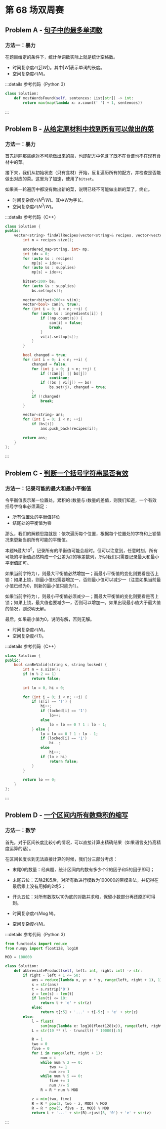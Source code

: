 # 第 68 场双周赛

## Problem A - [句子中的最多单词数](https://leetcode.cn/problems/maximum-number-of-words-found-in-sentences/)

### 方法一：暴力

在题目给定的条件下，统计单词数实际上就是统计空格数。

- 时间复杂度$\mathcal{O}(\sum|W|)$。其中$|W|$表示单词的长度。
- 空间复杂度$\mathcal{O}(N)$。

:::details 参考代码（Python 3）

```python
class Solution:
    def mostWordsFound(self, sentences: List[str]) -> int:
        return max(map(lambda x: x.count(' ') + 1, sentences))
```

:::


## Problem B - [从给定原材料中找到所有可以做出的菜](https://leetcode.cn/problems/find-all-possible-recipes-from-given-supplies/)

### 方法一：暴力

首先排除那些绝对不可能做出来的菜，也即配方中包含了既不在食谱也不在现有食材中的菜。

接下来，我们从初始状态（只有食材）开始，反复遍历所有的配方，并检查是否能做出对应的菜。这里为了加速，使用了`bitset`。

如果某一轮遍历中都没有做出新的菜，说明已经不可能做出新的菜了，终止。

- 时间复杂度$\mathcal{O}(N^3/W)$。其中$W$为字长。
- 空间复杂度$\mathcal{O}(N^3/W)$。

:::details 参考代码（C++）

```cpp
class Solution {
public:
    vector<string> findAllRecipes(vector<string>& recipes, vector<vector<string>>& ingredients, vector<string>& supplies) {
        int n = recipes.size();
        
        unordered_map<string, int> mp;
        int idx = 0;
        for (auto &s : recipes)
            mp[s] = idx++;
        for (auto &s : supplies)
            mp[s] = idx++;
        
        bitset<200> bs;
        for (auto &s : supplies)
            bs.set(mp[s]);
        
        vector<bitset<200>> vi(n);
        vector<bool> can(n, true);
        for (int i = 0; i < n; ++i) {
            for (auto &s : ingredients[i]) {
                if (!mp.count(s)) {
                    can[i] = false;
                    break;
                }
                vi[i].set(mp[s]);
            }
        }
        
        bool changed = true;
        for (int i = 0; i < n; ++i) {
            changed = false;
            for (int j = 0; j < n; ++j) {
                if (!can[j] || bs[j])
                    continue;
                if ((bs | vi[j]) == bs)
                    bs.set(j), changed = true;
            }
            if (!changed)
                break;
        }
        
        vector<string> ans;
        for (int i = 0; i < n; ++i)
            if (bs[i])
                ans.push_back(recipes[i]);
        
        return ans;
    }
};
```

:::

## Problem C - [判断一个括号字符串是否有效](https://leetcode.cn/problems/check-if-a-parentheses-string-can-be-valid/)

### 方法一：记录可能的最大和最小平衡值

令平衡值表示某一位置处，累积的`(`数量与`)`数量的差值，则我们知道，一个有效括号字符串必须满足：

- 所有位置处的平衡值非负
- 结尾处的平衡值为零

那么，我们的解题思路就是：依次遍历每个位置，根据每个位置处的字符和上锁情况来更新当前所有可能的平衡值。

本题$N$最大$10^5$，记录所有的平衡值可能会超时。但可以注意到，任意时刻，所有可能的平衡值必然构成一个公差为$2$的等差数列，所以我们只需要记录最大和最小平衡值即可。

如果当前字符为`(`，则最大平衡值必然增加一；而最小平衡值的变化则要看是否上锁：如果上锁，则最小值也需要增加一，否则最小值可以减少一（注意如果当前最小值已经为$0$，则新的最小值只能为$1$）。

如果当前字符为`)`，则最小平衡值必须减少一；而最大平衡值的变化则要看是否上锁；如果上锁，最大值也要减少一，否则可以增加一。如果出现最小值大于最大值的情况，则说明无解。

最后，如果最小值为$0$，说明有解，否则无解。

- 时间复杂度$\mathcal{O}(N)$。
- 空间复杂度$\mathcal{O}(1)$。

:::details 参考代码（C++）

```cpp
class Solution {
public:
    bool canBeValid(string s, string locked) {
        int n = s.size();
        if (n % 2 == 1)
            return false;
        
        int lo = 0, hi = 0;
        
        for (int i = 0; i < n; ++i) {            
            if (s[i] == '(') { 
                hi++;
                if (locked[i] == '1')
                    lo++;
                else
                    lo = lo == 0 ? 1 : lo - 1;
            } else {
                lo = lo == 0 ? 1 : lo - 1;
                if (locked[i] == '1')
                    hi--;
                else
                    hi++;
                if (lo > hi)
                    return false;
            }
        }
        
        return lo == 0;
    }
};
```

:::

## Problem D - [一个区间内所有数乘积的缩写](https://leetcode.cn/problems/abbreviating-the-product-of-a-range/)

### 方法一：数学

首先，对于区间长度比较小的情况，可以直接计算出精确结果（如果语言支持高精度运算的话）。

在区间长度长到无法直接计算的时候，我们分三部分考虑：

- 末尾$0$的数量：经典题，统计区间内的数有多少个$2$的因子和$5$的因子即可；
- 末尾五位：去除$2$和$5$后，对所有数进行模数为$100000$的带模乘法，并记得在最后乘上没有用掉的$2$或$5$；
- 开头五位：对所有数取以$10$为底的对数并求和，保留小数部分再还原即可得到。

- 时间复杂度$\mathcal{O}(N\log N)$。
- 空间复杂度$\mathcal{O}(N)$。

:::details 参考代码（Python 3）

```python
from functools import reduce
from numpy import float128, log10

MOD = 100000

class Solution:
    def abbreviateProduct(self, left: int, right: int) -> str:
        if right - left + 1 <= 50:
            ans = reduce(lambda x, y: x * y, range(left, right + 1), 1)
            s = str(ans)
            t = s.rstrip('0')
            z = len(s) - len(t)
            if len(t) <= 10:
                return t + 'e' + str(z)
            else:
                return t[:5] + '...' + t[-5:] + 'e' + str(z)
        else:
            l = float(
                sum(map(lambda x: log10(float128(x)), range(left, right + 1))))
            L = str(10 ** (l - trunc(l)) * 10000)[:5]

            R = 1
            two = 0
            five = 0
            for i in range(left, right + 1):
                num = i
                while num % 2 == 0:
                    two += 1
                    num >>= 1
                while num % 5 == 0:
                    five += 1
                    num //= 5
                R = R * num % MOD

            z = min(two, five)
            R = R * pow(2, two - z, MOD) % MOD
            R = R * pow(5, five - z, MOD) % MOD
            return L + '...' + str(R).rjust(5, '0') + 'e' + str(z)
```

:::
